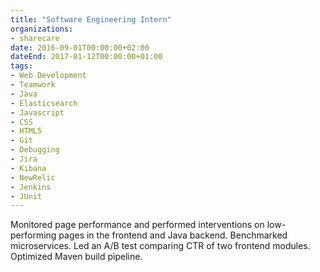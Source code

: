 ```yaml
---
title: "Software Engineering Intern"
organizations:
- sharecare
date: 2016-09-01T00:00:00+02:00
dateEnd: 2017-01-12T00:00:00+01:00
tags:
- Web Development
- Teamwork
- Java
- Elasticsearch
- Javascript
- CSS
- HTML5
- Git
- Debugging
- Jira
- Kibana
- NewRelic
- Jenkins
- JUnit
---
```


Monitored page performance and performed interventions on low-performing pages in the frontend and Java backend. Benchmarked microservices. Led an A/B test comparing CTR of two frontend modules. Optimized Maven build pipeline.
